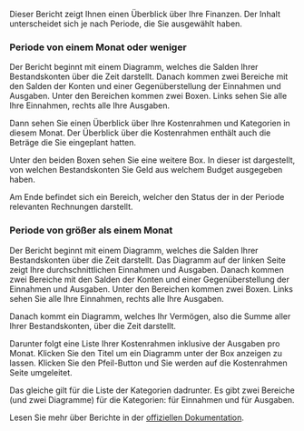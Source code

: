 Dieser Bericht zeigt Ihnen einen Überblick über Ihre Finanzen. Der Inhalt unterscheidet sich je nach Periode, die Sie ausgewählt haben.

### Periode von einem Monat oder weniger

Der Bericht beginnt mit einem Diagramm, welches die Salden Ihrer Bestandskonten über die Zeit darstellt. Danach kommen zwei Bereiche mit den Salden der Konten und einer Gegenüberstellung der Einnahmen und Ausgaben. Unter den Bereichen kommen zwei Boxen. Links sehen Sie alle Ihre Einnahmen, rechts alle Ihre Ausgaben.

Dann sehen Sie einen Überblick über Ihre Kostenrahmen und Kategorien in diesem Monat. Der Überblick über die Kostenrahmen enthält auch die Beträge die Sie eingeplant hatten.

Unter den beiden Boxen sehen Sie eine weitere Box. In dieser ist dargestellt, von welchen Bestandskonten Sie Geld aus welchem Budget ausgegeben haben.

Am Ende befindet sich ein Bereich, welcher den Status der in der Periode relevanten Rechnungen darstellt.

### Periode von größer als einem Monat

Der Bericht beginnt mit einem Diagramm, welches die Salden Ihrer Bestandskonten über die Zeit darstellt. Das Diagramm auf der linken Seite zeigt Ihre durchschnittlichen Einnahmen und Ausgaben. Danach kommen zwei Bereiche mit den Salden der Konten und einer Gegenüberstellung der Einnahmen und Ausgaben. Unter den Bereichen kommen zwei Boxen. Links sehen Sie alle Ihre Einnahmen, rechts alle Ihre Ausgaben.

Danach kommt ein Diagramm, welches Ihr Vermögen, also die Summe aller Ihrer Bestandskonten, über die Zeit darstellt.

Darunter folgt eine Liste Ihrer Kostenrahmen inklusive der Ausgaben pro Monat. Klicken Sie den Titel um ein Diagramm unter der Box anzeigen zu lassen. Klicken Sie den Pfeil-Button und Sie werden auf die Kostenrahmen Seite umgeleitet.

Das gleiche gilt für die Liste der Kategorien dadrunter. Es gibt zwei Bereiche (und zwei Diagramme) für die Kategorien: für Einnahmen und für Ausgaben.

Lesen Sie mehr über Berichte in der [offiziellen Dokumentation](https://firefly-iii.readthedocs.io/en/latest/advanced/reports.html).